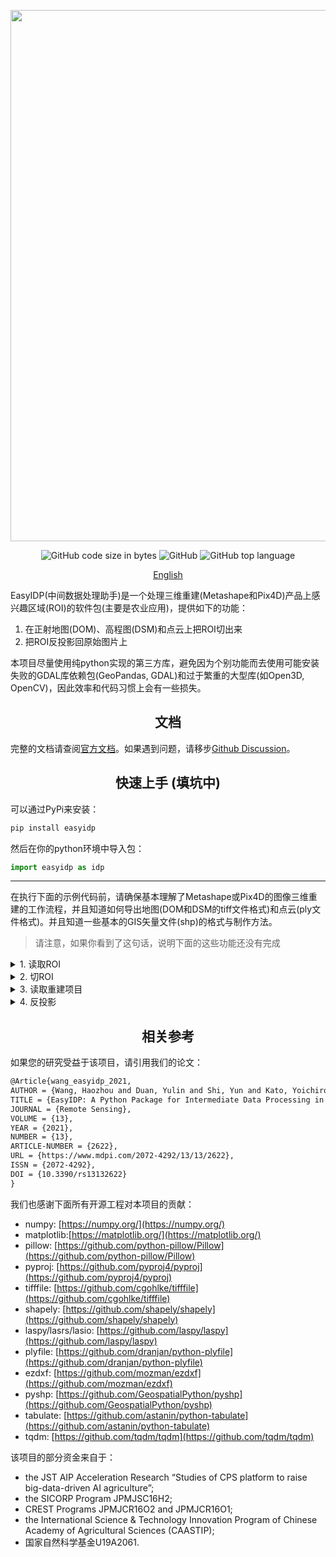 <div align="center">

<p>
   <!-- <a align="left" href="https://ultralytics.com/yolov5" target="_blank"> -->
   <img width="850" src="https://github.com/HowcanoeWang/EasyIDP/wiki/static/easyidp_head.svg"></a>
</p>

<p align="center">
  <img alt="GitHub code size in bytes" src="https://img.shields.io/github/languages/code-size/UTokyo-FieldPhenomics-Lab/EasyIDP?style=plastic">
  <img alt="GitHub" src="https://img.shields.io/github/license/UTokyo-FieldPhenomics-Lab/EasyIDP?style=plastic">
  <img alt="GitHub top language" src="https://img.shields.io/github/languages/top/UTokyo-FieldPhenomics-Lab/EasyIDP?style=plastic">
</p>

<a href="README.md">English</a>

</div>
EasyIDP(中间数据处理助手)是一个处理三维重建(Metashape和Pix4D)产品上感兴趣区域(ROI)的软件包(主要是农业应用)，提供如下的功能：

1. 在正射地图(DOM)、高程图(DSM)和点云上把ROI切出来
2. 把ROI反投影回原始图片上

本项目尽量使用纯python实现的第三方库，避免因为个别功能而去使用可能安装失败的GDAL库依赖包(GeoPandas, GDAL)和过于繁重的大型库(如Open3D, OpenCV)，因此效率和代码习惯上会有一些损失。

## <div align="center">文档</div>

完整的文档请查阅[官方文档](https://easyidp.readthedocs.io/zh_CN/latest/)。如果遇到问题，请移步[Github Discussion](https://github.com/UTokyo-FieldPhenomics-Lab/EasyIDP/discussions)。


## <div align="center">快速上手 (填坑中)</div>

可以通过PyPi来安装：

```bash
pip install easyidp
```

然后在你的python环境中导入包：

```python
import easyidp as idp
```

---

在执行下面的示例代码前，请确保基本理解了Metashape或Pix4D的图像三维重建的工作流程，并且知道如何导出地图(DOM和DSM的tiff文件格式)和点云(ply文件格式)。并且知道一些基本的GIS矢量文件(shp)的格式与制作方法。

> 请注意，如果你看到了这句话，说明下面的这些功能还没有完成

<details close>
<summary>1. 读取ROI</summary>

```python
roi = idp.ROI("xxxx.shp")  # 经纬度二维信息
  
# 从高程图DSM里获取高度信息
roi.get_z_from_dsm("xxxx_dsm.tiff")  # 增加高度成为三维信息
```

二维的ROI可以用来切正射地图、高程图和点云(参考`2.切ROI`)。三维点ROI可以用来反投影回原始图片上(参考`4.反投影`)。

  
或者你可以直接自动创建一个网格ROI：
  
```python
roi = idp.ROI(grid_h=300, grid_w=300, tif_path="xxxx.tif")
```
</details>

<details close>
<summary>2. 切ROI</summary>
  
读取正射地图和高程图文件
```python
dom = idp.GeoTiff("xxx_dom.tif")
dsm = idp.GeoTiff("xxx_dsm.tif")
```
  
读取点云文件
```python
ply = idp.PointCloud("xxx_pcd.ply")
```
  
把感兴趣区域(ROI)切出来：
```python
dom_parts = roi.clip(dom)
dsm_parts = roi.clip(dsm)
pcd_parts = roi.clip(ply)
```

如果你想在切的时候，顺便保存切块的结果：
```python
dom_parts = roi.clip(dom, save_folder="./clip_dom")
dsm_parts = roi.clip(dsm, save_folder="./clip_dsm")
pcd_parts = roi.clip(ply, save_folder="./clip_pcd")
```
  
</details>

<details close>
<summary>3. 读取重建项目</summary>
  
把(同一块地的不同拍摄时间的时间序列)重建项目添加到处理池中：
  
```python
proj = idp.ProjectPool()
# Pix4D项目
proj.add_pix4d(["date1.p4d", "date2.p4d", ...])
# Metashape项目
proj.add_metashape(["date1.psx", "date2.psx", ...])
```

然后你可以按照下面两种方法获取每一个时间点：

```python
p1 = proj[0]
# or
p1 = proj["chunk_or_project_name"]
```

</details>

<details close>
<summary>4. 反投影</summary>
  
```python
>>> img_dict = roi.back2raw(chunk1)
```
  
然后检查运算结果：
```python
# 所有找到的原始图片
>>> img_dict.keys()   
dict_keys(['DJI_0177.JPG', 'DJI_0178.JPG', 'DJI_0179.JPG', 'DJI_0180.JPG', ... ]

# ROI在该图片上的像素坐标
>>> img_dict['DJI_0177.JPG'] 
array([[ 779,  902],
       [1043,  846],
       [1099, 1110],
       [ 834, 1166],
       [ 779,  902]])
```
 
</details>


## <div align="center">相关参考</div>

如果您的研究受益于该项目，请引用我们的论文：

```latex
@Article{wang_easyidp_2021,
AUTHOR = {Wang, Haozhou and Duan, Yulin and Shi, Yun and Kato, Yoichiro and Ninomiya, Seish and Guo, Wei},
TITLE = {EasyIDP: A Python Package for Intermediate Data Processing in UAV-Based Plant Phenotyping},
JOURNAL = {Remote Sensing},
VOLUME = {13},
YEAR = {2021},
NUMBER = {13},
ARTICLE-NUMBER = {2622},
URL = {https://www.mdpi.com/2072-4292/13/13/2622},
ISSN = {2072-4292},
DOI = {10.3390/rs13132622}
}
```

我们也感谢下面所有开源工程对本项目的贡献：

* numpy: [https://numpy.org/](https://numpy.org/)
* matplotlib:[https://matplotlib.org/](https://matplotlib.org/)
* pillow: [https://github.com/python-pillow/Pillow](https://github.com/python-pillow/Pillow)
* pyproj: [https://github.com/pyproj4/pyproj](https://github.com/pyproj4/pyproj)
* tifffile: [https://github.com/cgohlke/tifffile](https://github.com/cgohlke/tifffile)
* shapely: [https://github.com/shapely/shapely](https://github.com/shapely/shapely)
* laspy/lasrs/lasio: [https://github.com/laspy/laspy](https://github.com/laspy/laspy)
* plyfile: [https://github.com/dranjan/python-plyfile](https://github.com/dranjan/python-plyfile)
* ezdxf: [https://github.com/mozman/ezdxf](https://github.com/mozman/ezdxf)
* pyshp: [https://github.com/GeospatialPython/pyshp](https://github.com/GeospatialPython/pyshp)
* tabulate: [https://github.com/astanin/python-tabulate](https://github.com/astanin/python-tabulate)
* tqdm: [https://github.com/tqdm/tqdm](https://github.com/tqdm/tqdm)

该项目的部分资金来自于：

* the JST AIP Acceleration Research “Studies of CPS platform to raise big-data-driven AI agriculture”; 
* the SICORP Program JPMJSC16H2; 
* CREST Programs JPMJCR16O2 and JPMJCR16O1; 
* the International Science & Technology Innovation Program of Chinese Academy of Agricultural Sciences (CAASTIP); 
* 国家自然科学基金U19A2061.